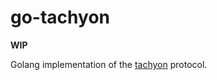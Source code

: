 go-tachyon
==========

**WIP**

Golang implementation of the [tachyon](https://github.com/beyond-all-reason/tachyon) protocol.
